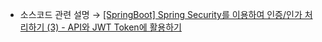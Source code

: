 * 소스코드 관련 설명 → <a href='https://jforj.tistory.com/402'>[SpringBoot] Spring Security를 이용하여 인증/인가 처리하기 (3) - API와 JWT Token에 활용하기</a>